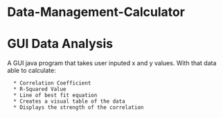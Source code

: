 # Data-Management-Calculator

# GUI Data Analysis

A GUI java program that takes user inputed x and y values.
With that data able to calculate:

      * Correlation Coefficient 
      * R-Squared Value
      * Line of best fit equation
      * Creates a visual table of the data
      * Displays the strength of the correlation
